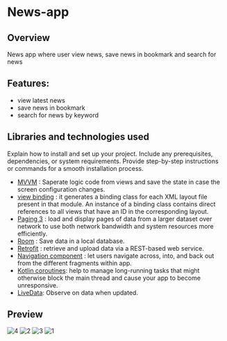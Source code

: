 # News-app

## Overview
News app where user view news, save news in bookmark and search for news 

## Features:
- view latest news
- save news in bookmark
- search for news by keyword
  
## Libraries and technologies used
Explain how to install and set up your project. Include any prerequisites, dependencies, or system requirements. Provide step-by-step instructions or commands for a smooth installation process.
- [MVVM](https://developer.android.com/topic/libraries/architecture/viewmodel) : Saperate logic code from views and save the state in case the screen configuration changes.
- [view binding](https://developer.android.com/topic/libraries/view-binding) : it generates a binding class for each XML layout file present in that module. An instance of a binding class contains direct references to all views that have an ID in the corresponding layout.
- [Paging 3](https://developer.android.com/topic/libraries/architecture/paging/v3-migration) :  load and display pages of data from a larger dataset over network to use both network bandwidth and system resources more efficiently.
- [Room](https://developer.android.com/training/data-storage/room) : Save data in a local database.
- [Retrofit](https://github.com/square/retrofit) : retrieve and upload data via a REST-based web service.
- [Navigation component](https://developer.android.com/guide/navigation) : let users navigate across, into, and back out from the different fragments within app.
- [Kotlin coroutines](https://developer.android.com/kotlin/coroutines): help to manage long-running tasks that might otherwise block the main thread and cause your app to become unresponsive.
- [LiveData](https://developer.android.com/topic/libraries/architecture/livedata): Observe on data when updated.

## Preview
![4](https://github.com/abdulrahman988/News-app/assets/119031835/130068a5-18c2-46f0-b884-ab6195a6d78d)
![2](https://github.com/abdulrahman988/News-app/assets/119031835/3a23d0e9-73dd-4f47-8ad3-0215980ba36a)
![3](https://github.com/abdulrahman988/News-app/assets/119031835/90d831b3-0041-4ec1-a7db-b676fca627c9)
![1](https://github.com/abdulrahman988/News-app/assets/119031835/3edd0c49-78aa-491f-bc08-66e70582cb3f)
